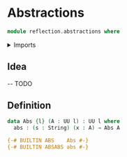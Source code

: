 # Abstractions

```agda
module reflection.abstractions where
```

<details><summary>Imports</summary>

```agda
open import elementary-number-theory.natural-numbers

open import foundation.booleans
open import foundation.cartesian-product-types
open import foundation.characters
open import foundation.floats
open import foundation.identity-types
open import foundation.machine-integers
open import foundation.strings
open import foundation.unit-type
open import foundation.universe-levels

open import foundation-core.dependent-pair-types

open import lists.lists
```

</details>

## Idea

-- TODO

## Definition

```agda
data Abs {l} (A : UU l) : UU l where
  abs : (s : String) (x : A) → Abs A

{-# BUILTIN ABS    Abs #-}
{-# BUILTIN ABSABS abs #-}
```
